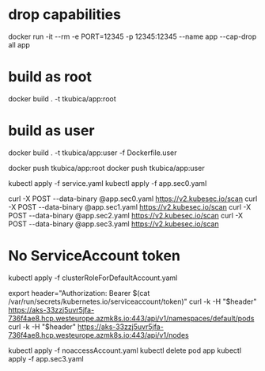 # drop capabilities
docker run -it --rm -e PORT=12345 -p 12345:12345 --name app --cap-drop all app

# build as root
docker build . -t tkubica/app:root

# build as user
docker build . -t tkubica/app:user -f Dockerfile.user

docker push tkubica/app:root
docker push tkubica/app:user

kubectl apply -f service.yaml
kubectl apply -f app.sec0.yaml

curl -X POST --data-binary @app.sec0.yaml https://v2.kubesec.io/scan
curl -X POST --data-binary @app.sec1.yaml https://v2.kubesec.io/scan
curl -X POST --data-binary @app.sec2.yaml https://v2.kubesec.io/scan
curl -X POST --data-binary @app.sec3.yaml https://v2.kubesec.io/scan

# No ServiceAccount token
kubectl apply -f clusterRoleForDefaultAccount.yaml

export header="Authorization: Bearer $(cat /var/run/secrets/kubernetes.io/serviceaccount/token)"
curl -k -H "$header" https://aks-33zzj5uvr5jfa-736f4ae8.hcp.westeurope.azmk8s.io:443/api/v1/namespaces/default/pods
curl -k -H "$header" https://aks-33zzj5uvr5jfa-736f4ae8.hcp.westeurope.azmk8s.io:443/api/v1/nodes

kubectl apply -f noaccessAccount.yaml
kubectl delete pod app
kubectl apply -f app.sec3.yaml